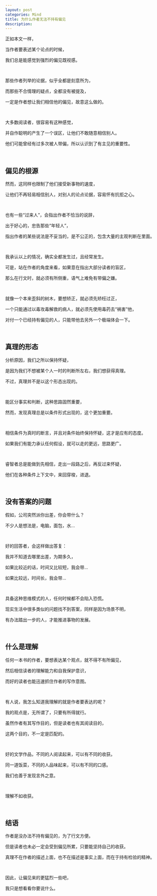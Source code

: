 ```yaml
---
layout: post
categories: Mind
title: 为什么作者无法不持有偏见
description: 
---
```


正如本文一样，

当作者要表述某个论点的时候，

我们总是能感觉到强烈的偏见既视感。

<br/>

那些作者列举的论据，似乎全都是刻意所为，

而那些不合情理的疑点，全都没有被提及，

一定是作者想让我们相信他的偏见，故意这么做的。

<br/>

大多数阅读者，很容易有这种感觉，

并自作聪明的产生了一个误区，让他们不敢随意相信别人。

他们可能曾经有过多次被人带偏，所以认识到了有主见的重要性。

<br/>

## **偏见的根源**

然而，这同样也限制了他们接受新事物的速度，

让他们不再轻易相信别人，对别人的论点论据，容易怀有抗拒之心。

<br/>

也有一些“过来人”，会指出作者不恰当的说辞，

出于好心的，忠告那些“年轻人”，

指出作者的某些说法是不妥当的，是不公正的，包含大量的主观判断在里面。

<br/>

我承认以上的情况，确实全都发生过，且经常发生。

可是，站在作者的角度来看，如果意在指出大部分读者的盲区，

那么在行文时，就必须有所侧重，语气上难免有带偏之嫌。

<br/>

就像一个本来歪斜的树木，要想矫正，就必须先矫枉过正，

一个只能通过以毒攻毒解救的病人，就必须先使用毒药去“祸害”他，

对付一个已经持有偏见的人，只能带他去另外一个极端体会一下。

<br/>

## **真理的形态**

分析原因，我们之所以保持怀疑，

是因为我们不想被某个人一时的判断所左右，我们想获得真理。

不过，真理并不是以这个形态出现的。

<br/>

能区分事实和判断，这种思路固然重要，

然而，发现真理总是以条件形式出现的，这个更加重要。

<br/>

相信条件为真时的断言，并且对条件始终保持怀疑，这才是应有的态度。

如果我们有能力承认任何假设，就可以走的更远，思路更广。

<br/>

睿智者总是能做到先相信，走出一段路之后，再反过来怀疑，

他们在各种条件上下文中，来回穿梭，进退。

<br/>

## **没有答案的问题**

假如，公司突然派你出差，你会带什么？

不少人是想法是，电脑，面包，水...

<br/>

好的回答者，会这样做出答复：

我并不知道去哪里出差，为期多久，

如果比较近的话，时间又比较短，我会带...

如果比较远，时间长，我会带...

<br/>

具备这种思维模式的人，任何时候都不会陷入恐慌。

现实生活中很多类似的问题找不到答案，同样是因为场景不明，

有办法踏出一步的人，才能推进事物的发展。

<br/>

## **什么是理解**

任何一本书的作者，要想表达某个观点，就不得不有所偏见，

然后相信读者的理解能力和自我保护意识，

而好的读者也能迅速抓住作者的写作意图。

<br/>

有人说，我怎么知道我理解的就是作者要表达的呢？

我的观点是，无所谓了，只要有所得就行。

虽然作者有其写作目的，但是读者也有其阅读目的，

这两个目的，不一定是匹配的。

<br/>

好的文学作品，不同的人阅读起来，可以有不同的收获。

同一道饭菜，不同的人品味起来，可以有不同的口感。

我们也善于发现言外之意。

<br/>

理解不如收获。

<br/>

## **结语**

作者是没办法不持有偏见的，为了行文方便。

但是读者也未必一定会受到偏见所累，只要能坚持自己的收获。

真理不在作者的描述上面，也不在描述是事实上面，而在于持有检验的精神。

<br/>

因此，让偏见来的更猛烈一些吧，

我只是想看看你要说什么。